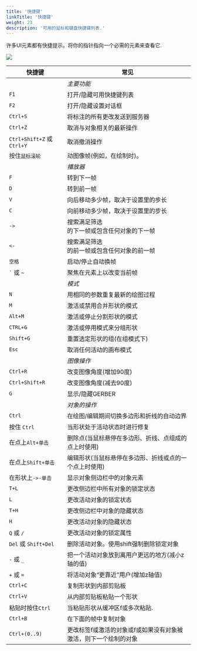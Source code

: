 ```yaml
---
title: '快捷键'
linkTitle: '快捷键'
weight: 23
description: '可用的鼠标和键盘快捷键列表.'
---
```


许多UI元素都有快捷提示。将你的指针指向一个必需的元素来查看它.

![](/images/image075.jpg)

| 快捷键                   | 常见                                                                                                   |
| -------------------------- | -------------------------------------------------------------------------------------------------------- |
|                            | _主要功能_                                                                                         |
| `F1`                       | 打开/隐藏可用快捷键列表                                                                |
| `F2`                       | 打开/隐藏设置对话框                                                                       |
| `Ctrl+S`                   | 将标注的所有更改发送到服务器                                                                      |
| `Ctrl+Z`                   | 取消与对象相关的最新操作                                                            |
| `Ctrl+Shift+Z` 或 `Ctrl+Y` | 取消撤消操作                                                                                       |
| 按住`鼠标滚轮`         | 动图像帧(例如，在绘制时)。                                                      |
|                            | _播放器_                                                                                                 |
| `F`                        | 转到下一帧                                                                                     |
| `D`                        | 转到前一帧                                                                                 |
| `V`                        | 向后移动多少帧，取决于设置里的步长                                                                                |
| `C`                        | 向前移动多少帧，取决于设置里的步长                                                                                  |
| `->`                    | 搜索满足筛选<br>的下一帧或包含任何对象的下一帧        |
| `<-`                     | 搜索满足筛选<br>的前一帧或包含任何对象的前一帧 |
| `空格`                    | 启动/停止自动换帧                                                                     |
| `` ` `` 或 `~`             | 聚焦在元素上以改变当前帧                                                         |
|                            | _模式_                                                                                                  |
| `N`                        | 用相同的参数重复最新的绘图过程                                          |
| `M`                        | 激活或禁用合并形状的模式                                                            |
| `Alt+M`                    | 激活或停止分割形状的模式                                                          |
| `CTRL+G`                        | 激活或停用模式来分组形状                                                         |
| `Shift+G`                  | 重置选定形状的组(在组模式下)                                                         |
| `Esc`                      | 取消任何活动的画布模式                                                                         |
|                            | _图像操作_                                                                                       |
| `Ctrl+R`                   | 改变图像角度(增加90度)                                                                     |
| `Ctrl+Shift+R`             | 改变图像角度(减去90度)                                                               |
| `G`             | 显示/隐藏GERBER                                                               |
|                            | _对象的操作_                                                                                |
| `Ctrl`                     | 在绘图/编辑期间切换多边形和折线的自动边界                             |
| 按住 `Ctrl`                | 当形状处于活动状态时进行修复                                                                      |
| 在点上`Alt+单击`      | 删除点(当鼠标悬停在多边形、折线、点组成的点上时使用)                         |
| 在点上`Shift+单击`     | 编辑形状(当鼠标悬停在多边形、折线或点的一个点上时使用)                       |
| 在形状上`->-单击`     | 显示对象侧边栏中的对象元素                                                  |
| `T+L`                      | 更改侧边栏中所有对象的锁定状态                                                       |
| `L`                        | 更改活动对象的锁定状态                                                                |
| `T+H`                      | 更改侧边栏中对象的隐藏状态                                                       |
| `H`                        | 更改活动对象的隐藏状态                                                                |
| `Q` 或 `/`                 | 更改活动对象的锁定属性                                                           |
| `Del` 或 `Shift+Del`       | 删除活动对象。使用shift强制删除锁定对象                                     |
| `-` 或 `_`                 | 把一个活动对象放到离用户更远的地方(减小z轴的值)                                    |
| `+` 或 `=`                 | 将活动对象“更靠近”用户(增加z轴值)                                        |
| `Ctrl+C`                   | 复制形状到内部剪贴板                                                                    |
| `Ctrl+V`                   | 从内部剪贴板粘贴一个形状                                                            |
| 粘贴时按住`Ctrl`  | 当粘贴形状从缓冲区f或多次粘贴.                                                 |
| `Ctrl+B`                   | 在下面的帧中复制对象                                                        |
| `Ctrl+(0..9)`              | 更改标签f或激活的对象或f或如果没有对象被激活，则下一个绘制的对象        |
